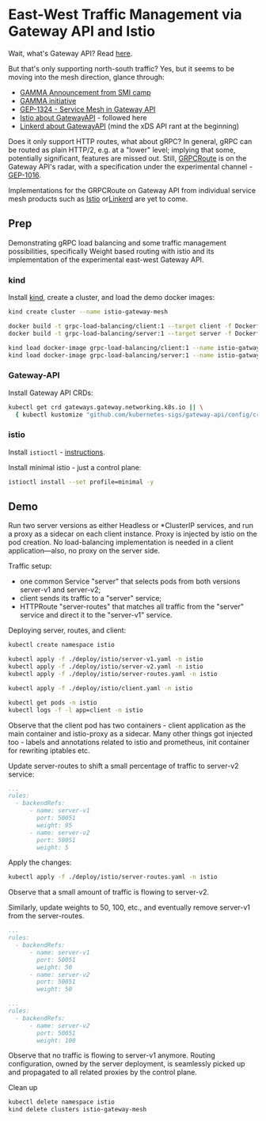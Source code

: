 # East-West Traffic Management via Gateway API and Istio

Wait, what's Gateway API? Read [here](https://gateway-api.sigs.k8s.io/).

But that's only supporting north-south traffic? Yes, but it seems to be moving into the mesh direction, glance through:

* [GAMMA Announcement from SMI camp](https://smi-spec.io/blog/announcing-smi-gateway-api-gamma/)
* [GAMMA initiative](https://gateway-api.sigs.k8s.io/contributing/gamma/)
* [GEP-1324 - Service Mesh in Gateway API](https://gateway-api.sigs.k8s.io/geps/gep-1324/)
* [Istio about GatewayAPI](https://istio.io/latest/docs/tasks/traffic-management/ingress/gateway-api/) - followed here
* [Linkerd about GatewayAPI](https://buoyant.io/blog/linkerd-and-the-gateway-api) (mind the xDS API rant at the
  beginning)

Does it only support HTTP routes, what about gRPC? In general, gRPC can be routed as plain HTTP/2, e.g. at a "lower"
level; implying that some, potentially significant, features are missed out.
Still, [GRPCRoute](https://gateway-api.sigs.k8s.io/api-types/grpcroute/#grpcroute) is on the Gateway API's radar, with a
specification under the experimental channel - [GEP-1016](https://gateway-api.sigs.k8s.io/geps/gep-1016/).

Implementations for the GRPCRoute on Gateway API from individual service mesh products such
as [Istio](https://github.com/istio/istio/pull/41839) or[Linkerd](https://github.com/linkerd/linkerd2/issues/8663) are
yet to come.

## Prep

Demonstrating gRPC load balancing and some traffic management possibilities, specifically Weight based routing with
istio and its implementation of the experimental east-west Gateway API.

### kind

Install [kind](https://kind.sigs.k8s.io/docs/user/quick-start/#installation), create a cluster, and load the demo docker
images:

```sh
kind create cluster --name istio-gateway-mesh

docker build -t grpc-load-balancing/client:1 --target client -f Dockerfile .
docker build -t grpc-load-balancing/server:1 --target server -f Dockerfile .

kind load docker-image grpc-load-balancing/client:1 --name istio-gatway-mesh
kind load docker-image grpc-load-balancing/server:1 --name istio-gatway-mesh
```

### Gateway-API

Install Gateway API CRDs:

```sh
kubectl get crd gateways.gateway.networking.k8s.io || \
  { kubectl kustomize "github.com/kubernetes-sigs/gateway-api/config/crd?ref=v0.5.1" | kubectl apply -f -; }
```

### istio

Install `istioctl` - [instructions](https://istio.io/latest/docs/setup/getting-started/#download).

Install minimal istio - just a control plane:

```sh
istioctl install --set profile=minimal -y
```

## Demo

Run two server versions as either Headless or *ClusterIP services, and run a proxy as a sidecar on each client instance.
Proxy is injected by istio on the pod creation. No load-balancing implementation is needed in a client application—also,
no proxy on the server side.

Traffic setup:

* one common Service "server" that selects pods from both versions server-v1 and server-v2;
* client sends its traffic to a "server" service;
* HTTPRoute "server-routes" that matches all traffic from the "server" service and direct it to the "server-v1" service.


Deploying server, routes, and client:

```sh
kubectl create namespace istio

kubectl apply -f ./deploy/istio/server-v1.yaml -n istio
kubectl apply -f ./deploy/istio/server-v2.yaml -n istio
kubectl apply -f ./deploy/istio/server-routes.yaml -n istio

kubectl apply -f ./deploy/istio/client.yaml -n istio

kubectl get pods -n istio
kubectl logs -f -l app=client -n istio
```

Observe that the client pod has two containers - client application as the main container and istio-proxy as a sidecar.
Many other things got injected too - labels and annotations related to istio and prometheus, init container for
rewriting iptables etc.

Update server-routes to shift a small percentage of traffic to server-v2 service:

```yaml
...
rules:
  - backendRefs:
      - name: server-v1
        port: 50051
        weight: 95
      - name: server-v2
        port: 50051
        weight: 5
```

Apply the changes:

```sh
kubectl apply -f ./deploy/istio/server-routes.yaml -n istio
```

Observe that a small amount of traffic is flowing to server-v2.

Similarly, update weights to 50, 100, etc., and eventually remove server-v1 from the server-routes.

```yaml
...
rules:
  - backendRefs:
      - name: server-v1
        port: 50051
        weight: 50
      - name: server-v2
        port: 50051
        weight: 50
```

```yaml
...
rules:
  - backendRefs:
      - name: server-v2
        port: 50051
        weight: 100
```

Observe that no traffic is flowing to server-v1 anymore.
Routing configuration, owned by the server deployment, is seamlessly picked up and propagated to all related proxies by
the control plane.

Clean up

```sh
kubectl delete namespace istio
kind delete clusters istio-gateway-mesh
```
